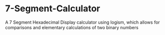 # 7-Segment-Calculator
A 7 Segment Hexadecimal Display calculator using logism, which allows for comparisons and elementary calculations of two binary numbers

